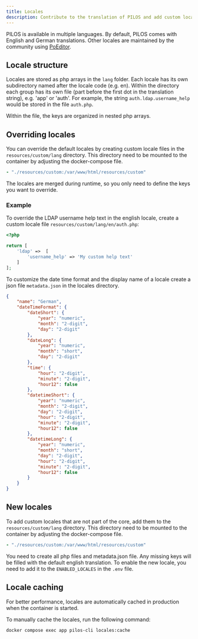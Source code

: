 ```yaml
---
title: Locales
description: Contribute to the translation of PILOS and add custom locales
---
```


PILOS is available in multiple languages. By default, PILOS comes with English and German translations.
Other locales are maintained by the community using [PoEditor](https://poeditor.com/join/project/gWkaFBI8OH).

## Locale structure

Locales are stored as php arrays in the `lang` folder.
Each locale has its own subdirectory named after the locale code (e.g. en).
Within the directory each group has its own file (part before the first dot in the translation string), e.g. 'app' or 'auth'.
For example, the string `auth.ldap.username_help` would be stored in the file `auth.php`.

Within the file, the keys are organized in nested php arrays.

## Overriding locales

You can override the default locales by creating custom locale files in the `resources/custom/lang` directory.
This directory need to be mounted to the container by adjusting the docker-compose file.

```yaml
- "./resources/custom:/var/www/html/resources/custom"
```

The locales are merged during runtime, so you only need to define the keys you want to override.

### Example

To override the LDAP username help text in the english locale, create a custom locale file `resources/custom/lang/en/auth.php`:

```php
<?php

return [
    'ldap' =>  [
        'username_help' => 'My custom help text'
    ]
];
```

To customize the date time format and the display name of a locale create a json file `metadata.json` in the locales directory.

```json
{
    "name": "German",
    "dateTimeFormat": {
        "dateShort": {
            "year": "numeric",
            "month": "2-digit",
            "day": "2-digit"
        },
        "dateLong": {
            "year": "numeric",
            "month": "short",
            "day": "2-digit"
        },
        "time": {
            "hour": "2-digit",
            "minute": "2-digit",
            "hour12": false
        },
        "datetimeShort": {
            "year": "numeric",
            "month": "2-digit",
            "day": "2-digit",
            "hour": "2-digit",
            "minute": "2-digit",
            "hour12": false
        },
        "datetimeLong": {
            "year": "numeric",
            "month": "short",
            "day": "2-digit",
            "hour": "2-digit",
            "minute": "2-digit",
            "hour12": false
        }
    }
}
```

## New locales

To add custom locales that are not part of the core, add them to the `resources/custom/lang` directory.
This directory need to be mounted to the container by adjusting the docker-compose file.

```yaml
- "./resources/custom:/var/www/html/resources/custom"
```

You need to create all php files and metadata.json file.
Any missing keys will be filled with the default english translation.
To enable the new locale, you need to add it to the `ENABLED_LOCALES` in the `.env` file.

## Locale caching

For better performance, locales are automatically cached in production when the container is started.

To manually cache the locales, run the following command:

```shell
docker compose exec app pilos-cli locales:cache
```
